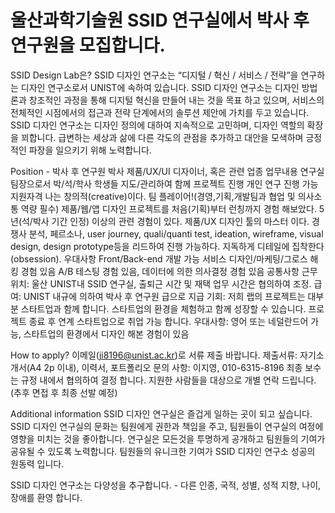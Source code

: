 # 울산과학기술원 SSID 연구실에서 박사 후 연구원을 모집합니다.

SSID Design Lab은?
SSID 디자인 연구소는 “디지털 / 혁신 / 서비스 / 전략”을 연구하는 디자인 연구소로서 UNIST에 속하여 있습니다. 
SSID 디자인 연구소는 디자인 방법론과 창조적인 과정을 통해 디지털 혁신을 만들어 내는 것을 목표 하고 있으며, 서비스의 전체적인 시점에서의 접근과 전략 단계에서의 솔루션 제안에 가치를 두고 있습니다. 
SSID 디자인 연구소는 디자인 정의에 대하여 지속적으로 고민하며, 디자인 역할의 확장을 꾀합니다. 급변하는 세상과 삶에 다른 각도의 관점을 추가하고 대안을 모색하며 긍정적인 파장을 일으키기 위해 노력합니다.

Position - 박사 후 연구원
박사 제품/UX/UI 디자이너, 혹은 관련 업종 
업무내용
연구실 팀장으로서 박/석/학사 학생들 지도/관리하여 함께 프로젝트 진행
개인 연구 진행 가능
지원자격
나는 창의적(creative)이다.
팀 플레이어!(경영,기획,개발팀과 협업 및 의사소통 역량 필수)
제품/웹/앱 디자인 프로젝트를 처음(기획)부터 런칭까지 경험 해보았다.
5년(석/박사 기간 인정) 이상의 관련 경험이 있다.
제품/UX 디자인 툴의 마스터 이다.
경쟁사 분석, 페르소나, user journey, quali/quanti test, ideation, wireframe, visual design, design prototype등을 리드하여 진행 가능하다.
지독하게 디테일에 집착한다(obsession).
우대사항
Front/Back-end 개발 가능
서비스 디자인/마케팅/그로스 해킹 경험 있음
A/B 테스팅 경험 있음, 데이터에 의한 의사결정 경험 있음
공통사항
근무위치: 울산 UNIST내 SSID 연구실, 출퇴근 시간 및 재택 업무 시간은 협의하여 조정.
급여: UNIST 내규에 의하여 박사 후 연구원 급으로 지급
기회: 저희 랩의 프로젝트는 대부분 스타트업과 함께 합니다. 스타트업의 환경을 체험하고 함께 성장할 수 있습니다. 프로젝트 종료 후 연계 스타트업으로 취업 가능 합니다.
우대사항: 영어 또는 네덜란드어 가능, 스타트업의 환경에서 디자인 해본 경험이 있음

How to apply?
이메일(ji8196@unist.ac.kr)로 서류 제출 바랍니다.
제출서류: 자기소개서(A4 2p 이내), 이력서, 포트폴리오
문의 사항: 이지영, 010-6315-8196
최종 보수는 규정 내에서 협의하여 결정 합니다.
지원한 사람들을 대상으로 개별 연락 드립니다. (추후 면접 후 최종 선발 예정)

Additional information
SSID 디자인 연구실은 즐겁게 일하는 곳이 되고 싶습니다. SSID 디자인 연구실의 문화는 팀원에게 권한과 책임을 주고, 팀원들이 연구실의 여정에 영향을 미치는 것을 좋아합니다. 연구실은 모든것을 투명하게 공개하고 팀원들의 기여가 공유될 수 있도록 노력합니다. 팀원들의 유니크한 기여가 SSID 디자인 연구소 성공의 원동력 입니다.

SSID 디자인 연구소는 다양성을 추구합니다. - 다른 인종, 국적, 성별, 성적 지향, 나이, 장애를 환영 합니다.
